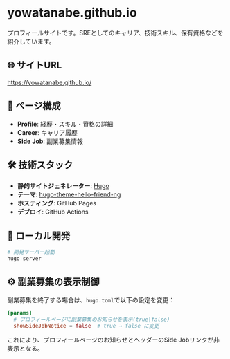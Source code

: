 # yowatanabe.github.io

プロフィールサイトです。SREとしてのキャリア、技術スキル、保有資格などを紹介しています。

## 🌐 サイトURL

https://yowatanabe.github.io/

## 📄 ページ構成

- **Profile**: 経歴・スキル・資格の詳細
- **Career**: キャリア履歴
- **Side Job**: 副業募集情報

## 🛠 技術スタック

- **静的サイトジェネレーター**: [Hugo](https://gohugo.io/)
- **テーマ**: [hugo-theme-hello-friend-ng](https://github.com/rhazdon/hugo-theme-hello-friend-ng)
- **ホスティング**: GitHub Pages
- **デプロイ**: GitHub Actions

## 🚀 ローカル開発

```bash
# 開発サーバー起動
hugo server
```

## ⚙️ 副業募集の表示制御

副業募集を終了する場合は、`hugo.toml`で以下の設定を変更：

```toml
[params]
  # プロフィールページに副業募集のお知らせを表示(true|false)
  showSideJobNotice = false  # true → false に変更
```

これにより、プロフィールページのお知らせとヘッダーのSide Jobリンクが非表示となる。
